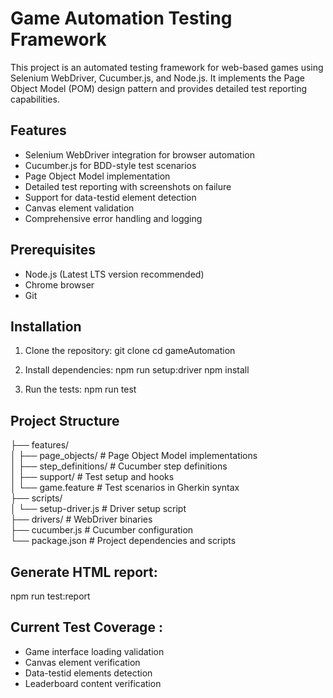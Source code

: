 # Game Automation Testing Framework

This project is an automated testing framework for web-based games using Selenium WebDriver, Cucumber.js, and Node.js. It implements the Page Object Model (POM) design pattern and provides detailed test reporting capabilities.

## Features

- Selenium WebDriver integration for browser automation
- Cucumber.js for BDD-style test scenarios
- Page Object Model implementation
- Detailed test reporting with screenshots on failure
- Support for data-testid element detection
- Canvas element validation
- Comprehensive error handling and logging

## Prerequisites

- Node.js (Latest LTS version recommended)
- Chrome browser
- Git

## Installation

1. Clone the repository:
   git clone <your-repository-url>
   cd gameAutomation

2. Install dependencies:
   npm run setup:driver
   npm install

3. Run the tests:
   npm run test

## Project Structure

├── features/  
│ ├── page_objects/ # Page Object Model implementations  
│ ├── step_definitions/ # Cucumber step definitions  
│ ├── support/ # Test setup and hooks  
│ └── game.feature # Test scenarios in Gherkin syntax  
├── scripts/  
│ └── setup-driver.js # Driver setup script  
├── drivers/ # WebDriver binaries  
├── cucumber.js # Cucumber configuration  
└── package.json # Project dependencies and scripts

## Generate HTML report:

npm run test:report

## Current Test Coverage :

- Game interface loading validation
- Canvas element verification
- Data-testid elements detection
- Leaderboard content verification
